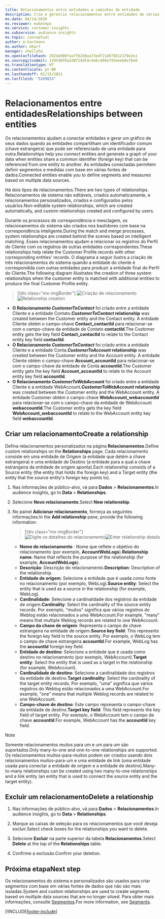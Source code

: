 ```yaml
---
title: Relacionamentos entre entidades e caminhos de entidade
description: Crie e gerencie relacionamentos entre entidades de várias fontes de dados.
ms.date: 04/14/2020
ms.reviewer: mukeshpo
ms.service: customer-insights
ms.subservice: audience-insights
ms.topic: conceptual
author: m-hartmann
ms.author: mhart
manager: shellyha
ms.openlocfilehash: 292da986faa7f62d8aa73ed7214075612178e2e1
ms.sourcegitcommit: 139548f8a2d0f24d54c4a6c404a743eeeb8ef8e0
ms.translationtype: HT
ms.contentlocale: pt-BR
ms.lasthandoff: 02/15/2021
ms.locfileid: "5269853"
---
```

# <a name="relationships-between-entities"></a><span data-ttu-id="5118c-103">Relacionamentos entre entidades</span><span class="sxs-lookup"><span data-stu-id="5118c-103">Relationships between entities</span></span>

<span data-ttu-id="5118c-104">Os relacionamentos ajudam a conectar entidades e gerar um gráfico de seus dados quando as entidades compartilham um identificador comum (chave estrangeira) que pode ser referenciado de uma entidade para outra.</span><span class="sxs-lookup"><span data-stu-id="5118c-104">Relationships help you connect entities and generate a graph of your data when entities share a common identifier (foreign key) that can be referenced from one entity to another.</span></span> <span data-ttu-id="5118c-105">As entidades conectadas permitem definir segmentos e medidas com base em várias fontes de dados.</span><span class="sxs-lookup"><span data-stu-id="5118c-105">Connected entities enable you to define segments and measures based on multiple data sources.</span></span>

<span data-ttu-id="5118c-106">Há dois tipos de relacionamentos.</span><span class="sxs-lookup"><span data-stu-id="5118c-106">There are two types of relationships.</span></span> <span data-ttu-id="5118c-107">Relacionamentos de sistema não editáveis, criados automaticamente, e relacionamentos personalizados, criados e configurados pelos usuários.</span><span class="sxs-lookup"><span data-stu-id="5118c-107">Non-editable system relationships, which are created automatically, and custom relationships created and configured by users.</span></span>

<span data-ttu-id="5118c-108">Durante os processos de correspondência e mesclagem, os relacionamentos do sistema são criados nos bastidores com base na correspondência inteligente.</span><span class="sxs-lookup"><span data-stu-id="5118c-108">During the match and merge processes, system relationships are created behind the scenes based on intelligent matching.</span></span> <span data-ttu-id="5118c-109">Esses relacionamentos ajudam a relacionar os registros do Perfil do Cliente com os registros de outras entidades correspondentes.</span><span class="sxs-lookup"><span data-stu-id="5118c-109">These relationships help relate the Customer Profile records with other corresponding entities' records.</span></span> <span data-ttu-id="5118c-110">O diagrama a seguir ilustra a criação de três relacionamentos do sistema quando a entidade do cliente é correspondida com outras entidades para produzir a entidade final do Perfil do Cliente.</span><span class="sxs-lookup"><span data-stu-id="5118c-110">The following diagram illustrates the creation of three system relationships when the customer entity is matched with additional entities to produce the final Customer Profile entity.</span></span>

> [!div class="mx-imgBorder"]
> <span data-ttu-id="5118c-111">![Criação de relacionamento](media/relationships-entities-merge.png "Criação de relacionamento")</span><span class="sxs-lookup"><span data-stu-id="5118c-111">![Relationship creation](media/relationships-entities-merge.png "Relationship creation")</span></span>

- <span data-ttu-id="5118c-112">**O Relacionamento *CustomerToContact*** foi criado entre a entidade Cliente e a entidade Contato.</span><span class="sxs-lookup"><span data-stu-id="5118c-112">***CustomerToContact* relationship** was created between the Customer entity and the Contact entity.</span></span> <span data-ttu-id="5118c-113">A entidade Cliente obtém o campo-chave **Contact_contactId** para relacionar-se com o campo-chave da entidade de Contato **contactId**.</span><span class="sxs-lookup"><span data-stu-id="5118c-113">The Customer entity gets the key field **Contact_contactId** to relate to the Contact entity key field **contactId**.</span></span>
- <span data-ttu-id="5118c-114">**O Relacionamento *CustomerToContact*** foi criado entre a entidade Cliente e a entidade Conta.</span><span class="sxs-lookup"><span data-stu-id="5118c-114">***CustomerToAccount* relationship** was created between the Customer entity and the Account entity.</span></span> <span data-ttu-id="5118c-115">A entidade Cliente obtém o campo-chave **Account_accountId** para relacionar-se com o campo-chave da entidade de Conta **accountId**.</span><span class="sxs-lookup"><span data-stu-id="5118c-115">The Customer entity gets the key field **Account_accountId** to relate to the Account entity key field **accountId**.</span></span>
- <span data-ttu-id="5118c-116">**O Relacionamento *CustomerToWebAccount*** foi criado entre a entidade Cliente e a entidade WebAccount.</span><span class="sxs-lookup"><span data-stu-id="5118c-116">***CustomerToWebAccount* relationship** was created between the Customer entity and the WebAccount entity.</span></span> <span data-ttu-id="5118c-117">A entidade Customer obtém o campo-chave **WebAccount_webaccountId** para relacionar-se com o campo-chave da entidade de WebAccount **webaccountId**.</span><span class="sxs-lookup"><span data-stu-id="5118c-117">The Customer entity gets the key field **WebAccount_webaccountId** to relate to the WebAccount entity key field **webaccountId**.</span></span>

## <a name="create-a-relationship"></a><span data-ttu-id="5118c-118">Criar um relacionamento</span><span class="sxs-lookup"><span data-stu-id="5118c-118">Create a relationship</span></span>

<span data-ttu-id="5118c-119">Defina relacionamentos personalizados na página **Relacionamentos**.</span><span class="sxs-lookup"><span data-stu-id="5118c-119">Define custom relationships on the **Relationships** page.</span></span> <span data-ttu-id="5118c-120">Cada relacionamento consiste em uma entidade de Origem (a entidade que detém a chave estrangeira) e uma entidade de Destino (a entidade para a qual a chave estrangeira da entidade de origem aponta).</span><span class="sxs-lookup"><span data-stu-id="5118c-120">Each relationship consists of a Source entity (the entity that holds the foreign key) and a Target entity (the entity that the source entity's foreign key points to).</span></span>

1. <span data-ttu-id="5118c-121">Nas informações de público-alvo, vá para **Dados** > **Relacionamentos**.</span><span class="sxs-lookup"><span data-stu-id="5118c-121">In audience insights, go to **Data** > **Relationships**.</span></span>

2. <span data-ttu-id="5118c-122">Selecione **Novo relacionamento**.</span><span class="sxs-lookup"><span data-stu-id="5118c-122">Select **New relationship**.</span></span>

3. <span data-ttu-id="5118c-123">No painel **Adicionar relacionamento**, forneça as seguintes informações:</span><span class="sxs-lookup"><span data-stu-id="5118c-123">In the **Add relationship** pane, provide the following information:</span></span>

   > [!div class="mx-imgBorder"]
   > <span data-ttu-id="5118c-124">![Digite os detalhes do relacionamento](media/relationships-add.png "Digite os detalhes do relacionamento")</span><span class="sxs-lookup"><span data-stu-id="5118c-124">![Enter relationship details](media/relationships-add.png "Enter relationship details")</span></span>

   - <span data-ttu-id="5118c-125">**Nome do relacionamento** : Nome que reflete o objetivo do relacionamento (por exemplo, **AccountWebLogs**).</span><span class="sxs-lookup"><span data-stu-id="5118c-125">**Relationship name**: Name that reflects the purpose of the relationship (for example, **AccountWebLogs**).</span></span>
   - <span data-ttu-id="5118c-126">**Descrição**: Descrição do relacionamento.</span><span class="sxs-lookup"><span data-stu-id="5118c-126">**Description**: Description of the relationship.</span></span>
   - <span data-ttu-id="5118c-127">**Entidade de origem**: Selecione a entidade que é usada como fonte no relacionamento (por exemplo, WebLog).</span><span class="sxs-lookup"><span data-stu-id="5118c-127">**Source entity**: Select the entity that is used as a source in the relationship (for example, WebLog).</span></span>
   - <span data-ttu-id="5118c-128">**Cardinalidade**: Selecione a cardinalidade dos registros da entidade de origem.</span><span class="sxs-lookup"><span data-stu-id="5118c-128">**Cardinality**: Select the cardinality of the source entity records.</span></span> <span data-ttu-id="5118c-129">Por exemplo, "muitos" significa que vários registros do Weblog estão relacionados a uma WebAccount.</span><span class="sxs-lookup"><span data-stu-id="5118c-129">For example, "many" means that multiple Weblog records are related to one WebAccount.</span></span>
   - <span data-ttu-id="5118c-130">**Campo da chave de origem**: Representa o campo de chave estrangeira na entidade de origem.</span><span class="sxs-lookup"><span data-stu-id="5118c-130">**Source key field**: This represents the foreign key field in the source entity.</span></span> <span data-ttu-id="5118c-131">Por exemplo, o WebLog tem o campo de chave estrangeira **accountId**.</span><span class="sxs-lookup"><span data-stu-id="5118c-131">For example, WebLog has the **accountId** foreign key field.</span></span>
   - <span data-ttu-id="5118c-132">**Entidade de destino**: Selecione a entidade que é usada como destino no relacionamento (por exemplo, WebAccount).</span><span class="sxs-lookup"><span data-stu-id="5118c-132">**Target entity**: Select the entity that is used as a target in the relationship (for example, WebAccount).</span></span>
   - <span data-ttu-id="5118c-133">**Cardinalidade de destino**: Selecione a cardinalidade dos registros da entidade de destino.</span><span class="sxs-lookup"><span data-stu-id="5118c-133">**Target cardinality**: Select the cardinality of the target entity records.</span></span> <span data-ttu-id="5118c-134">Por exemplo, "uma" significa que vários registros do Weblog estão relacionados a uma WebAccount.</span><span class="sxs-lookup"><span data-stu-id="5118c-134">For example, "one" means that multiple Weblog records are related to one WebAccount.</span></span>
   - <span data-ttu-id="5118c-135">**Campo-chave de destino**: Este campo representa o campo-chave da entidade de destino.</span><span class="sxs-lookup"><span data-stu-id="5118c-135">**Target key field**: This field represents the key field of target entity.</span></span> <span data-ttu-id="5118c-136">Por exemplo, o WebAccount tem o campo de chave **accountId**.</span><span class="sxs-lookup"><span data-stu-id="5118c-136">For example, WebAccount has the **accountId** key field.</span></span>

> [!NOTE]
> <span data-ttu-id="5118c-137">Somente relacionamentos muitos para um e um para um são suportados.</span><span class="sxs-lookup"><span data-stu-id="5118c-137">Only many-to-one and one-to-one relationships are supported.</span></span> <span data-ttu-id="5118c-138">Os relacionamentos muitos-para-muitos podem ser criados usando dois relacionamentos muitos-para-um e uma entidade de link (uma entidade usada para conectar a entidade de origem e a entidade de destino).</span><span class="sxs-lookup"><span data-stu-id="5118c-138">Many-to-many relationships can be created using two many-to-one relationships and a link entity (an entity that is used to connect the source entity and the target entity).</span></span>

## <a name="delete-a-relationship"></a><span data-ttu-id="5118c-139">Excluir um relacionamento</span><span class="sxs-lookup"><span data-stu-id="5118c-139">Delete a relationship</span></span>

1. <span data-ttu-id="5118c-140">Nas informações de público-alvo, vá para **Dados** > **Relacionamentos**.</span><span class="sxs-lookup"><span data-stu-id="5118c-140">In audience insights, go to **Data** > **Relationships**.</span></span>

2. <span data-ttu-id="5118c-141">Marque as caixas de seleção para os relacionamentos que você deseja excluir.</span><span class="sxs-lookup"><span data-stu-id="5118c-141">Select check boxes for the relationships you want to delete.</span></span>

3. <span data-ttu-id="5118c-142">Selecione **Excluir** na parte superior da tabela **Relacionamentos**.</span><span class="sxs-lookup"><span data-stu-id="5118c-142">Select **Delete** at the top of the **Relationships** table.</span></span>

4. <span data-ttu-id="5118c-143">Confirme a exclusão.</span><span class="sxs-lookup"><span data-stu-id="5118c-143">Confirm your deletion.</span></span>

## <a name="next-step"></a><span data-ttu-id="5118c-144">Próxima etapa</span><span class="sxs-lookup"><span data-stu-id="5118c-144">Next step</span></span>

<span data-ttu-id="5118c-145">Os relacionamentos do sistema e personalizados são usados para criar segmentos com base em várias fontes de dados que não são mais isoladas.</span><span class="sxs-lookup"><span data-stu-id="5118c-145">System and custom relationships are used to create segments based on multiple data sources that are no longer siloed.</span></span> <span data-ttu-id="5118c-146">Para obter mais informações, consulte [Segmentos](segments.md).</span><span class="sxs-lookup"><span data-stu-id="5118c-146">For more information, see [Segments](segments.md).</span></span>


[!INCLUDE[footer-include](../includes/footer-banner.md)]